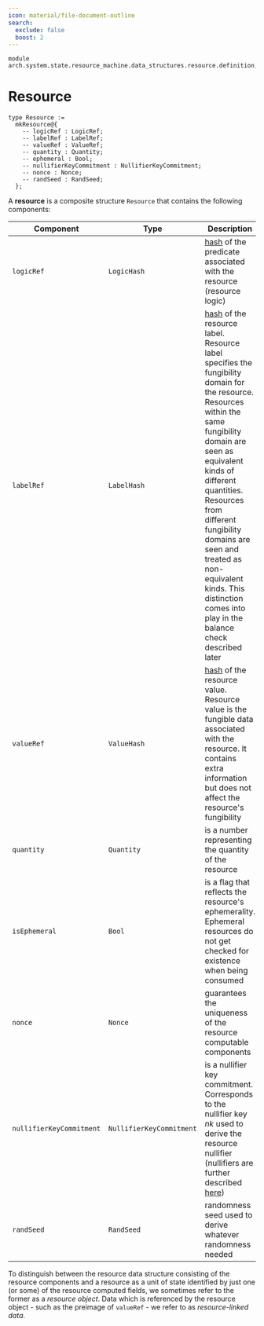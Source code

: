 ```yaml
---
icon: material/file-document-outline
search:
  exclude: false
  boost: 2
---
```


```juvix
module arch.system.state.resource_machine.data_structures.resource.definition;
```

# Resource


```juvix
type Resource :=
  mkResource@{
    -- logicRef : LogicRef;
    -- labelRef : LabelRef;
    -- valueRef : ValueRef;
    -- quantity : Quantity;
    -- ephemeral : Bool;
    -- nullifierKeyCommitment : NullifierKeyCommitment;
    -- nonce : Nonce;
    -- randSeed : RandSeed;
  };
```

A **resource** is a composite structure `Resource` that contains the following components:

|Component|Type|Description|
|-|-|-|
|`logicRef`|`LogicHash`|[hash](./../../primitive_interfaces/fixed_size_type/hash.md) of the predicate associated with the resource (resource logic)|
|`labelRef`|`LabelHash`|[hash](./../../primitive_interfaces/fixed_size_type/hash.md) of the resource label. Resource label specifies the fungibility domain for the resource. Resources within the same fungibility domain are seen as equivalent kinds of different quantities. Resources from different fungibility domains are seen and treated as non-equivalent kinds. This distinction comes into play in the balance check described later|
|`valueRef`|`ValueHash`|[hash](./../../primitive_interfaces/fixed_size_type/hash.md) of the resource value. Resource value is the fungible data associated with the resource. It contains extra information but does not affect the resource's fungibility|
|`quantity`|`Quantity`|is a number representing the quantity of the resource|
|`isEphemeral`|`Bool`|is a flag that reflects the resource's ephemerality. Ephemeral resources do not get checked for existence when being consumed|
|`nonce`|`Nonce`|guarantees the uniqueness of the resource computable components|
|`nullifierKeyCommitment`|`NullifierKeyCommitment`|is a nullifier key commitment. Corresponds to the nullifier key $nk$ used to derive the resource nullifier (nullifiers are further described [here](./computable_components/nullifier.md))|
|`randSeed`|`RandSeed`|randomness seed used to derive whatever randomness needed|

To distinguish between the resource data structure consisting of the resource components and a resource as a unit of state identified by just one (or some) of the resource computed fields, we sometimes refer to the former as a *resource object*. Data which is referenced by the resource object - such as the preimage of `valueRef` - we refer to as *resource-linked data*.